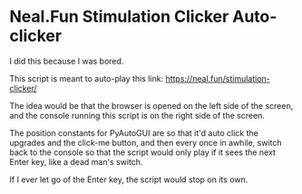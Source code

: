 # Neal.Fun Stimulation Clicker Auto-clicker

I did this because I was bored.

This script is meant to auto-play this link: https://neal.fun/stimulation-clicker/

The idea would be that the browser is opened on the left side of the screen, and the console running this script is on the right side of the screen.

The position constants for PyAutoGUI are so that it'd auto click the upgrades and the click-me button, and then every once in awhile, switch back to the console so that the script would only play if it sees the next Enter key, like a dead man's switch.

If I ever let go of the Enter key, the script would stop on its own.

